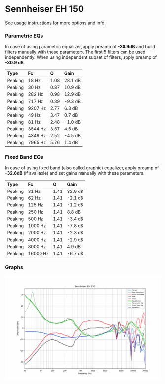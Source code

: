 # Sennheiser EH 150
See [usage instructions](https://github.com/jaakkopasanen/AutoEq#usage) for more options and info.

### Parametric EQs
In case of using parametric equalizer, apply preamp of **-30.9dB** and build filters manually
with these parameters. The first 5 filters can be used independently.
When using independent subset of filters, apply preamp of **-30.9 dB**.

| Type    | Fc      |    Q | Gain    |
|:--------|:--------|:-----|:--------|
| Peaking | 18 Hz   | 1.08 | 28.1 dB |
| Peaking | 30 Hz   | 0.87 | 10.9 dB |
| Peaking | 282 Hz  | 0.98 | 12.9 dB |
| Peaking | 717 Hz  | 0.39 | -9.3 dB |
| Peaking | 9207 Hz | 2.77 | 6.3 dB  |
| Peaking | 49 Hz   | 3.47 | 0.7 dB  |
| Peaking | 81 Hz   | 2.48 | -1.0 dB |
| Peaking | 3544 Hz | 3.57 | 4.5 dB  |
| Peaking | 4349 Hz | 2.52 | -4.5 dB |
| Peaking | 7965 Hz | 5.76 | 1.4 dB  |

### Fixed Band EQs
In case of using fixed band (also called graphic) equalizer, apply preamp of **-32.6dB**
(if available) and set gains manually with these parameters.

| Type    | Fc       |    Q | Gain    |
|:--------|:---------|:-----|:--------|
| Peaking | 31 Hz    | 1.41 | 32.9 dB |
| Peaking | 62 Hz    | 1.41 | -2.1 dB |
| Peaking | 125 Hz   | 1.41 | -1.2 dB |
| Peaking | 250 Hz   | 1.41 | 8.8 dB  |
| Peaking | 500 Hz   | 1.41 | -3.4 dB |
| Peaking | 1000 Hz  | 1.41 | -7.8 dB |
| Peaking | 2000 Hz  | 1.41 | -2.3 dB |
| Peaking | 4000 Hz  | 1.41 | -2.9 dB |
| Peaking | 8000 Hz  | 1.41 | 4.9 dB  |
| Peaking | 16000 Hz | 1.41 | -6.7 dB |

### Graphs
![](./Sennheiser%20EH%20150.png)